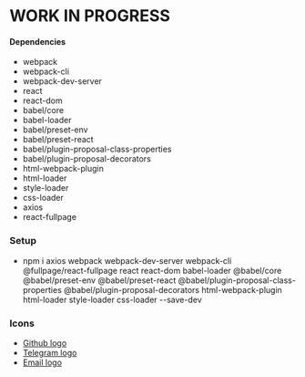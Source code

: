 # WORK IN PROGRESS

#### Dependencies
- webpack
- webpack-cli
- webpack-dev-server
- react
- react-dom
- babel/core
- babel-loader
- babel/preset-env
- babel/preset-react
- babel/plugin-proposal-class-properties
- babel/plugin-proposal-decorators 
- html-webpack-plugin
- html-loader
- style-loader
- css-loader
- axios
- react-fullpage

### Setup
- npm i axios webpack webpack-dev-server webpack-cli @fullpage/react-fullpage react react-dom babel-loader @babel/core @babel/preset-env @babel/preset-react @babel/plugin-proposal-class-properties @babel/plugin-proposal-decorators html-webpack-plugin html-loader style-loader css-loader --save-dev

### Icons
* [Github logo](https://www.iconsdb.com/white-icons/github-10-icon.html)
* [Telegram logo](https://www.kisspng.com/png-telegram-computer-icons-initial-coin-offering-clip-3394268/)
* [Email logo](https://www.iconsdb.com/white-icons/email-icon.html)